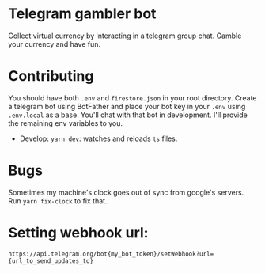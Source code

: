 # Telegram gambler bot
Collect virtual currency by interacting in a telegram group chat.
Gamble your currency and have fun.

# Contributing
You should have both `.env` and `firestore.json` in your root directory. Create a telegram bot using BotFather and place your bot key in your `.env` using `.env.local` as a base. You'll chat with that bot in development. I'll provide the remaining env variables to you.
- Develop:
`yarn dev`: watches and reloads `ts` files.


# Bugs
Sometimes my machine's clock goes out of sync from google's servers. Run `yarn fix-clock` to fix that.

# Setting webhook url:
`https://api.telegram.org/bot{my_bot_token}/setWebhook?url={url_to_send_updates_to}`